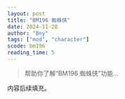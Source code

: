 ```yaml
---
layout: post
title: "BM196 蜘蛛侠"
date: 2024-11-20
author: "Bny"
tags: ["mod", "character"]
scode: bm196
reading_time: 5
---
```


> 帮助你了解“BM196 蜘蛛侠”功能...

内容后续填充。
